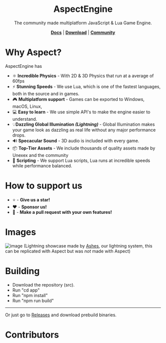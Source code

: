 
<div align="center">

# AspectEngine

The community made multiplatform JavaScript & Lua Game Engine.

 **[Docs](https://github.com/Unexex/AspectEngineDocumentation/wiki)** | **[Download](https://github.com/AsynchronousAI/AspectEngine/releases/)** | **[Community]()**

</div>

# Why Aspect?
AspectEngine has
- ⚛️ **Incredible Physics** - With 2D & 3D Physics that run at a average of 60fps 
- ⚡ **Stunning Speeds** - We use Lua, which is one of the fastest languages, both in the source and in games.
- 🎮 **Multiplatform support** - Games can be exported to Windows, macOS, Linux,
- ‍💻 **Easy to learn** - We use simple API's to make the engine easier to understand.
- 💡**Dazzling Global Illumination *(Lightning)*** - Global Illumination makes your game look as dazzling as real life without any major performance drops.
- 🔊 **Specacular Sound** - 3D audio is included with every game.
- 📦 **Top-Tier Assets** - We include thousands of quality assets made by Unexex and the community
- 📜 **Scripting** - We support Lua scripts, Lua runs at incredible speeds while performance balanced.
# How to support us
- ⭐️ - **Give us a star!**
- ❤️ - **Sponsor us!**
- 💁 - **Make a pull request with your own features!**
# Images
![image](https://user-images.githubusercontent.com/7625588/67295473-c0d9d680-f519-11e9-96b8-72422af0a547.png)
(Lightning showcase made by [Ashes](https://github.com/but0n/Ashes), our lightning system, this can be replicated with Aspect but was *not* made with Aspect)

# Building
* Download the repository (src).
* Run "cd app"
* Run "npm install"
* Run "npm run build"
***
Or just go to [Releases](https://github.com/AsynchronousAI/AspectEngine/releases/) and download prebuild binaries.

# Contributors

<!-- ALL-CONTRIBUTORS-LIST:START - Do not remove or modify this section -->
<!-- prettier-ignore-start -->
<!-- markdownlint-disable -->

<!-- markdownlint-restore -->
<!-- prettier-ignore-end -->

<!-- ALL-CONTRIBUTORS-LIST:END -->
